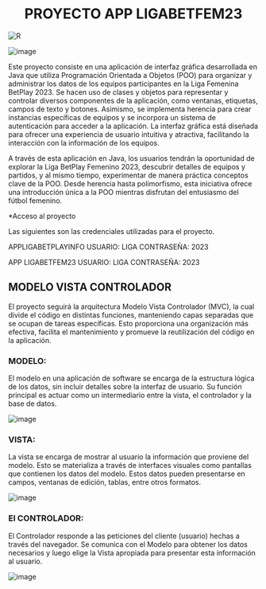  <h1 align="center"> PROYECTO APP LIGABETFEM23 </h1>

![R](https://github.com/NICOLE222215/LIGABETFEM23/assets/142114500/f2367977-5e46-49dd-b590-846e9d61a0ff)





![image](https://github.com/NICOLE222215/LIGABETFEM23/assets/142114500/496b28f4-dfef-4c5a-be86-7ffe3d4f7410)


Este proyecto consiste en una aplicación de interfaz gráfica desarrollada en Java que utiliza Programación Orientada a Objetos (POO) para organizar y administrar los datos de los equipos participantes en la Liga Femenina BetPlay 2023. Se hacen uso de clases y objetos para representar y controlar diversos componentes de la aplicación, como ventanas, etiquetas, campos de texto y botones. Asimismo, se implementa herencia para crear instancias específicas de equipos y se incorpora un sistema de autenticación para acceder a la aplicación. La interfaz gráfica está diseñada para ofrecer una experiencia de usuario intuitiva y atractiva, facilitando la interacción con la información de los equipos.

A través de esta aplicación en Java, los usuarios tendrán la oportunidad de explorar la Liga BetPlay Femenino 2023, descubrir detalles de equipos y partidos, y al mismo tiempo, experimentar de manera práctica conceptos clave de la POO. Desde herencia hasta polimorfismo, esta iniciativa ofrece una introducción única a la POO mientras disfrutan del entusiasmo del fútbol femenino.

*Acceso al proyecto

Las siguientes son las credenciales utilizadas para el proyecto.

APPLIGABETPLAYINFO
USUARIO: LIGA
CONTRASEÑA: 2023

APP LIGABETFEM23
USUARIO: LIGA
CONTRASEÑA: 2023


## MODELO VISTA CONTROLADOR


El proyecto seguirá la arquitectura Modelo Vista Controlador (MVC), la cual divide el código en distintas funciones, manteniendo capas separadas que se ocupan de tareas específicas. Esto proporciona una organización más efectiva, facilita el mantenimiento y promueve la reutilización del código en la aplicación.

### MODELO:
El modelo en una aplicación de software se encarga de la estructura lógica de los datos, sin incluir detalles sobre la interfaz de usuario. Su función principal es actuar como un intermediario entre la vista, el controlador y la base de datos. 


![image](https://github.com/NICOLE222215/LIGABETFEM23/assets/142114500/54547a9f-1b41-49e6-93cb-10535fbae234)

### VISTA: 
La vista se encarga de mostrar al usuario la información que proviene del modelo. Esto se materializa a través de interfaces visuales como pantallas que contienen los datos del modelo. Estos datos pueden presentarse en campos, ventanas de edición, tablas, entre otros formatos. 


![image](https://github.com/NICOLE222215/LIGABETFEM23/assets/142114500/0c138414-6f23-4a53-9c5e-539f28282ba7)

### El CONTROLADOR: 
El Controlador responde a las peticiones del cliente (usuario) hechas a través del navegador. Se comunica con el Modelo para obtener los datos necesarios y luego elige la Vista apropiada para presentar esta información al usuario.


![image](https://github.com/NICOLE222215/LIGABETFEM23/assets/142114500/31284d78-1a48-4fda-88b8-e727996c0f23)








